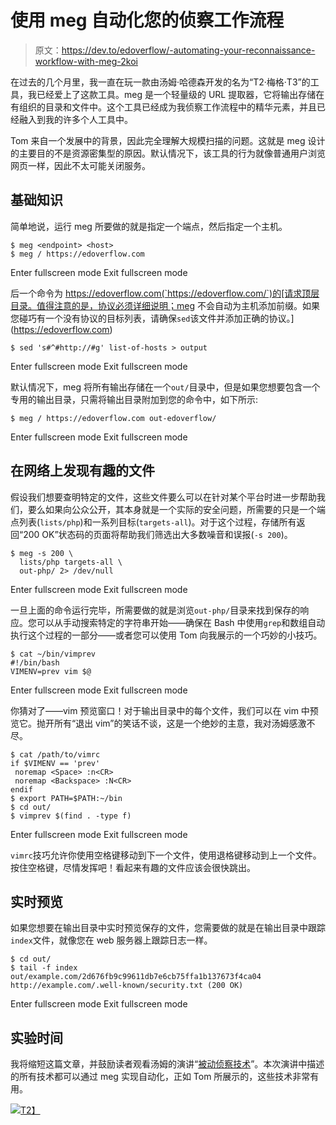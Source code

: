 # 使用 meg 自动化您的侦察工作流程

> 原文：<https://dev.to/edoverflow/-automating-your-reconnaissance-workflow-with-meg-2koi>

在过去的几个月里，我一直在玩一款由汤姆·哈德森开发的名为“T2·梅格·T3”的工具，我已经爱上了这款工具。meg 是一个轻量级的 URL 提取器，它将输出存储在有组织的目录和文件中。这个工具已经成为我侦察工作流程中的精华元素，并且已经融入到我的许多个人工具中。

Tom 来自一个发展中的背景，因此完全理解大规模扫描的问题。这就是 meg 设计的主要目的不是资源密集型的原因。默认情况下，该工具的行为就像普通用户浏览网页一样，因此不太可能关闭服务。

## 基础知识

简单地说，运行 meg 所要做的就是指定一个端点，然后指定一个主机。

```
$ meg <endpoint> <host>
$ meg / https://edoverflow.com 
```

Enter fullscreen mode Exit fullscreen mode

后一个命令为 https://edoverflow.com(`https://edoverflow.com/`)的[请求顶层目录。值得注意的是，协议必须详细说明；meg 不会自动为主机添加前缀。如果您碰巧有一个没有协议的目标列表，请确保`sed`该文件并添加正确的协议。](https://edoverflow.com) 

```
$ sed 's#^#http://#g' list-of-hosts > output 
```

Enter fullscreen mode Exit fullscreen mode

默认情况下，meg 将所有输出存储在一个`out/`目录中，但是如果您想要包含一个专用的输出目录，只需将输出目录附加到您的命令中，如下所示:

```
$ meg / https://edoverflow.com out-edoverflow/ 
```

Enter fullscreen mode Exit fullscreen mode

## 在网络上发现有趣的文件

假设我们想要查明特定的文件，这些文件要么可以在针对某个平台时进一步帮助我们，要么如果向公众公开，其本身就是一个实际的安全问题，所需要的只是一个端点列表(`lists/php`)和一系列目标(`targets-all`)。对于这个过程，存储所有返回“200 OK”状态码的页面将帮助我们筛选出大多数噪音和误报(`-s 200`)。

```
$ meg -s 200 \
  lists/php targets-all \
  out-php/ 2> /dev/null 
```

Enter fullscreen mode Exit fullscreen mode

一旦上面的命令运行完毕，所需要做的就是浏览`out-php/`目录来找到保存的响应。您可以从手动搜索特定的字符串开始——确保在 Bash 中使用`grep`和数组自动执行这个过程的一部分——或者您可以使用 Tom 向我展示的一个巧妙的小技巧。

```
$ cat ~/bin/vimprev 
#!/bin/bash
VIMENV=prev vim $@ 
```

Enter fullscreen mode Exit fullscreen mode

你猜对了——vim 预览窗口！对于输出目录中的每个文件，我们可以在 vim 中预览它。抛开所有“退出 vim”的笑话不谈，这是一个绝妙的主意，我对汤姆感激不尽。

```
$ cat /path/to/vimrc
if $VIMENV == 'prev'
 noremap <Space> :n<CR>
 noremap <Backspace> :N<CR>
endif
$ export PATH=$PATH:~/bin
$ cd out/
$ vimprev $(find . -type f) 
```

Enter fullscreen mode Exit fullscreen mode

`vimrc`技巧允许你使用空格键移动到下一个文件，使用退格键移动到上一个文件。按住空格键，尽情发挥吧！看起来有趣的文件应该会很快跳出。

## 实时预览

如果您想要在输出目录中实时预览保存的文件，您需要做的就是在输出目录中跟踪`index`文件，就像您在 web 服务器上跟踪日志一样。

```
$ cd out/
$ tail -f index
out/example.com/2d676fb9c99611db7e6cb75ffa1b137673f4ca04 http://example.com/.well-known/security.txt (200 OK) 
```

Enter fullscreen mode Exit fullscreen mode

## 实验时间

我将缩短这篇文章，并鼓励读者观看汤姆的演讲“[被动侦察技术](https://www.youtube.com/watch?v=DvS_ew77GXA)”。本次演讲中描述的所有技术都可以通过 meg 实现自动化，正如 Tom 所展示的，这些技术非常有用。

[![](../Images/733e9048b7c9554034e18074e96635f9.png)T2】](https://www.youtube.com/watch?v=DvS_ew77GXA)